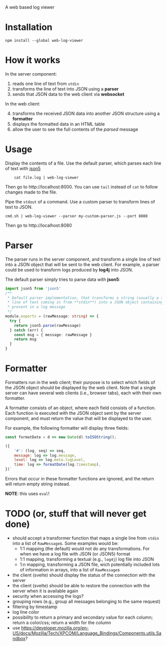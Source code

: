 A web based log viewer
# Installation

    npm install --global web-log-viewer

# How it works

In the server component:

1. reads one line of text from `stdin`
2. transforms the line of text into JSON using a **parser**
3. sends that JSON data to the web client via **websocket**

In the web client:

4. transforms the received JSON data into another JSON structure using a **formatter**
5. displays the formatted data in an HTML table
6. allow the user to see the full contents of the *parsed* message

# Usage
Display the contents of a file. Use the default parser, which parses each line of text with [json5](https://www.npmjs.com/package/json5)
```
    cat file.log | web-log-viewer
```
Then go to http://localhost:8000. You can use `tail` instead of `cat` to follow changes made to the file.


Pipe the `stdout` of a command. Use a custom parser to transform lines of text to JSON. 

    cmd.sh | web-log-viewer --parser my-custom-parser.js --port 8080

Then go to http://localhost:8080

# Parser
The parser runs in the server component, and transform a single line of text into a JSON object that will be sent to the web client. For example, a parser could be used to transform logs produced by **log4j** into JSON.

The default parser simply tries to parse data with **json5**:

```typescript
import json5 from 'json5'
/**
 * Default parser implementation, that transforms a string (usually a single
 * line of text coming in from **stdin**) into a JSON object containing the data
 * present in a log message
 */
module.exports = (rawMessage: string) => {
  try {
    return json5.parse(rawMessage)
  } catch (err) {
    const msg = { message: rawMessage }
    return msg
  }
}
```

# Formatter
Formatters run in the web client; their purpose is to select which fields of the JSON object should be displayed by the web client. Note that a single server can have several web clients (i.e., browser tabs), each with their own formatter.

A formatter consists of an object, where each field consists of a function. Each function is executed with the JSON object sent by the server component, and must return the value that will be displayed to the user.

For example, the following formatter will display three fields:

```javascript
const formatDate = d => new Date(d).toISOString();

({
    '#': (log, seq) => seq,
    message: log => log.message,
    level: log => log.meta.logLevel,
    time: log => formatDate(log.timestamp),
})`
```

Errors that occur in these formatter functions are ignored, and the return will return empty string instead.

**NOTE**: this uses `eval`!

# TODO (or, stuff that will never get done)
- should accept a transformer function that maps a single line from `stdin` into a list of `RawMessage`s. Some examples would be:
    - 1:1 mapping (the default) would not do any transformations. For when we have a log file with JSON (or JSON5) format
    - 1:1 mapping, transforming a textual (e.g., `log4j`) log file into JSON
    - 1:n mapping, transforming a JSON file, wich potentially included lots of information in arrays, into a list of `RawMessage`s
- the client (svelte) should display the status of the connection with the server
- the client (svelte) should be able to restore the connection with the server when it is available again
- security when accessing the logs?
- grouping rows (e.g., group all messages belonging to the same request)
- filtering by timestamp
- log line color
- possibility to return a primary and secondary value for each column; return a color/css; return a width for the column
- use https://developer.mozilla.org/en-US/docs/Mozilla/Tech/XPCOM/Language_Bindings/Components.utils.Sandbox? 
